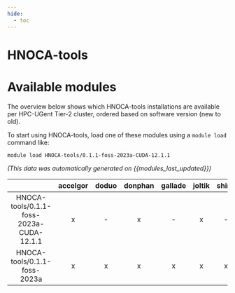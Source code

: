 ```yaml
---
hide:
  - toc
---
```


HNOCA-tools
===========

# Available modules


The overview below shows which HNOCA-tools installations are available per HPC-UGent Tier-2 cluster, ordered based on software version (new to old).

To start using HNOCA-tools, load one of these modules using a `module load` command like:

```shell
module load HNOCA-tools/0.1.1-foss-2023a-CUDA-12.1.1
```

*(This data was automatically generated on {{modules_last_updated}})*  

| |accelgor|doduo|donphan|gallade|joltik|shinx|skitty|
| :---: | :---: | :---: | :---: | :---: | :---: | :---: | :---: |
|HNOCA-tools/0.1.1-foss-2023a-CUDA-12.1.1|x|-|x|-|x|-|-|
|HNOCA-tools/0.1.1-foss-2023a|x|x|x|x|x|x|x|
